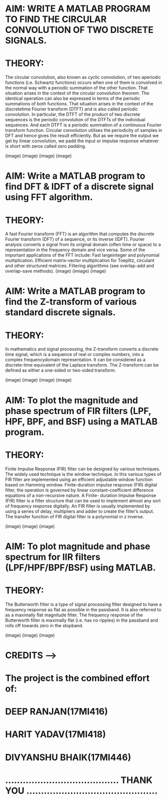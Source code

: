 # AIM:  WRITE A MATLAB PROGRAM TO FIND THE CIRCULAR CONVOLUTION OF TWO DISCRETE SIGNALS. 
# THEORY:
The circular convolution, also known as cyclic convolution, of two aperiodic functions (i.e. Schwartz functions) occurs when one of them is convolved in the normal way with a periodic summation of the other function. That situation arises in the context of the circular convolution theorem. The identical operation can also be expressed in terms of the periodic summations of both functions. That situation arises in the context of the discretetime Fourier transform (DTFT) and is also called periodic convolution. In particular, the DTFT of the product of two discrete sequences is the periodic convolution of the DTFTs of the individual sequences. And each DTFT is a periodic summation of a continuous Fourier transform function. Circular convolution utilises the periodicity of samples in DFT and hence gives the result efficiently. But as we require the output we get by linear convolution, we padd the input or impulse response whatever is short with zeros called zero padding. 

(image)
(image)
(image)
(image)

# AIM:  Write a MATLAB program to find DFT & IDFT of a discrete signal using FFT algorithm. 
# THEORY:
A fast Fourier transform (FFT) is an algorithm that computes the discrete Fourier transform (DFT) of a sequence, or its inverse (IDFT). Fourier analysis converts a signal from its original domain (often time or space) to a representation in the frequency domain and vice versa. Some of the important applications of the FFT include: Fast largeinteger and polynomial multiplication. Efficient matrix-vector multiplication for Toeplitz, circulant and other structured matrices. Filtering algorithms (see overlap-add and overlap-save methods). 
 (image)
 (imiage)
 (image)
 
 # AIM: Write a MATLAB program to find the Z-transform of various standard discrete signals.
 # THEORY:
In mathematics and signal processing, the Z-transform converts a discrete time signal, which is a sequence of real or complex numbers, into a complex frequencydomain representation. It can be considered as a discrete-time equivalent of the Laplace transform. The Z-transform can be defined as either a one-sided or two-sided transform. 
 
(image)
(image)
(image)
(image)

# AIM: To plot the magnitude and phase spectrum of FIR filters (LPF, HPF, BPF, and BSF) using a MATLAB program.
# THEORY:
Finite Impulse Response (FIR) filter can be designed by various techniques. The widely used technique is the window technique. In this various types of FIR filter are implemented using an efficient adjustable window function based on Hamming window. Finite-duration impulse response (FIR) digital filter, the operation is governed by linear constant-coefficient difference equations of a non-recursive nature. A Finite- duration Impulse Response (FIR) filter is a filter structure that can be used to implement almost any sort of frequency response digitally. An FIR filter is usually implemented by using a series of delay, multipliers and adder to create the filter’s output. The transfer function of FIR digital filter is a polynomial in z inverse.

(image)
(image)
(image)

# AIM: To plot magnitude and phase spectrum for IIR filters (LPF/HPF/BPF/BSF) using MATLAB.
# THEORY: 
The Butterworth filter is a type of signal processing filter designed to have a frequency response as flat as possible in the passband. It is also referred to as a maximally flat magnitude filter. The frequency response of the Butterworth filter is maximally flat (i.e. has no ripples) in the passband and rolls off towards zero in the stopband. 

(image)
(image)
(image)

# CREDITS -->
# The project is the combined effort of:
# DEEP RANJAN(17MI416)
# HARIT YADAV(17MI418) 
# DIVYANSHU BHAIK(17MI446) 

# ………………………………… THANK   YOU   ………………………………………
